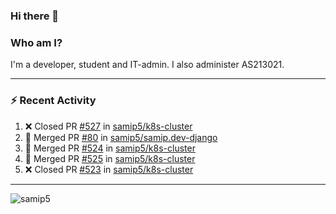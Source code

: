 ### Hi there 👋

### Who am I?
I'm a developer, student and IT-admin. I also administer AS213021.

---
### :zap: Recent Activity
<!--START_SECTION:activity-->
1. ❌ Closed PR [#527](https://github.com/samip5/k8s-cluster/pull/527) in [samip5/k8s-cluster](https://github.com/samip5/k8s-cluster)
2. 🎉 Merged PR [#80](https://github.com/samip5/samip.dev-django/pull/80) in [samip5/samip.dev-django](https://github.com/samip5/samip.dev-django)
3. 🎉 Merged PR [#524](https://github.com/samip5/k8s-cluster/pull/524) in [samip5/k8s-cluster](https://github.com/samip5/k8s-cluster)
4. 🎉 Merged PR [#525](https://github.com/samip5/k8s-cluster/pull/525) in [samip5/k8s-cluster](https://github.com/samip5/k8s-cluster)
5. ❌ Closed PR [#523](https://github.com/samip5/k8s-cluster/pull/523) in [samip5/k8s-cluster](https://github.com/samip5/k8s-cluster)
<!--END_SECTION:activity-->
---

<img align="center" src="https://github-readme-stats.vercel.app/api?username=samip5&show_icons=true" alt="samip5" />
